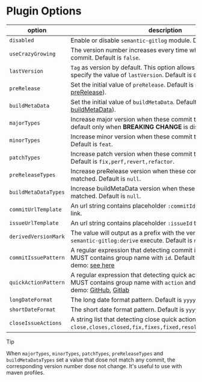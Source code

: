 # Plugin Options

| option | description |
| ------ | ----------- |
| `disabled` | Enable or disable `semantic-gitlog` module. Default is `false`. |
| `useCrazyGrowing` | The version number increases every time when matches the commit. Default is `false`. |
| `lastVersion` | `Tag` as version by default. This option allows you to manually specify the value of `lastVersion`. Default is `0.1.0`. |
| `preRelease` | Set the initial value of `preRelease`. Default is `null`([Understand preRelease](https://github.com/skuzzle/semantic-version#usage)).  |
| `buildMetaData` | Set the initial value of `buildMetaData`. Default is `null`([Understand buildMetaData](https://github.com/skuzzle/semantic-version#usage)). |
| `majorTypes` | Increase major version when these commit types are matched. By default only when **BREAKING CHANGE** is discovered. |
| `minorTypes` | Increase minor version when these commit types are matched. Default is `feat`. |
| `patchTypes` | Increase patch version when these commit types are matched. Default is `fix,perf,revert,refactor`. |
| `preReleaseTypes` | Increase preRelease version when these commit types are matched. Default is `null`. |
| `buildMetaDataTypes` | Increase buildMetaData version when these commit types are matched. Default is `null`. |
| `commitUrlTemplate` | An url string contains placeholder `:commitId` to construct commit link. |
| `issueUrlTemplate` | An url string contains placeholder `:issueId` to construct issue link. |
| `derivedVersionMark` | The value will output as a prefix with the version number when `semantic-gitlog:derive` execute. Default is `null`. |
| `commitIssuePattern` | A regular expression that detecting commit issue(id). The pattern MUST contains group name with `id`. Default is ` \(#(?<id>\d+)\)$`. demo: [see here](https://regex101.com/r/MAg185/1/) |
| `quickActionPattern` | A regular expression that detecting quick actions. The pattern MUST contains group name with `action` and `id`. Default is `null`. demo: [GitHub](https://regex101.com/r/8Ri0cJ/1), [Gitlab](https://regex101.com/r/8FopGS/1/) |
| `longDateFormat` | The long date format pattern. Default is `yyyy-MM-dd HH:mm:ss`. |
| `shortDateFormat` | The short date format pattern. Default is `yyyy-MM-dd`. |
| `closeIssueActions` | A string list that detecting close quick actions. Default is `close,closes,closed,fix,fixes,fixed,resolve,resolves,resolved`. |

> [!TIP]
> When `majorTypes`, `minorTypes`, `patchTypes`, `preReleaseTypes` and `buildMetaDataTypes` set a value that dose not match any commit, the corresponding version number dose not change.
> It's useful to use with maven profiles.
